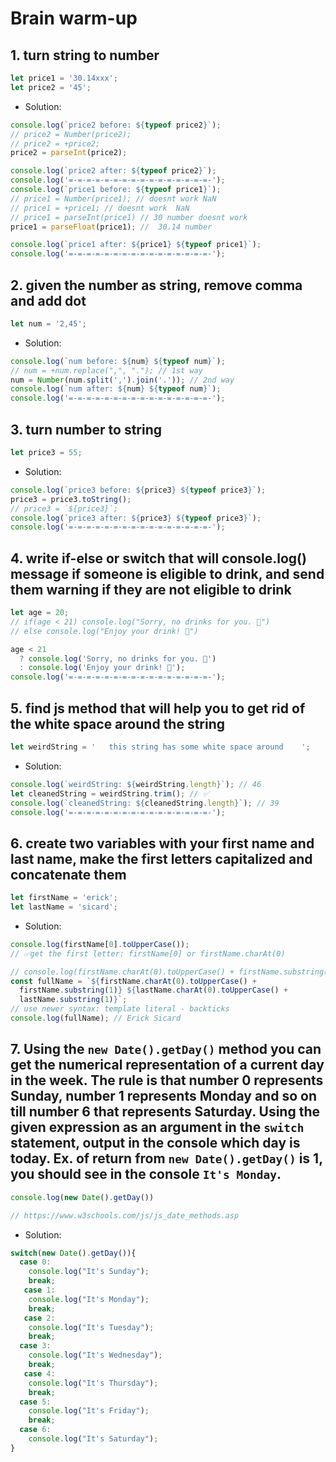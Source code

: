 # Brain warm-up

## 1. turn string to number

```jsx
let price1 = '30.14xxx';
let price2 = '45';
```

- Solution:

```jsx
console.log(`price2 before: ${typeof price2}`);
// price2 = Number(price2);
// price2 = +price2;
price2 = parseInt(price2);

console.log(`price2 after: ${typeof price2}`);
console.log('=-=-=-=-=-=-=-=-=-=-=-=-=-=-=-=-');
console.log(`price1 before: ${typeof price1}`);
// price1 = Number(price1); // doesnt work NaN
// price1 = +price1; // doesnt work  NaN
// price1 = parseInt(price1) // 30 number doesnt work
price1 = parseFloat(price1); //  30.14 number

console.log(`price1 after: ${price1} ${typeof price1}`);
console.log('=-=-=-=-=-=-=-=-=-=-=-=-=-=-=-=-');
```

## 2. given the number as string, remove comma and add dot

```jsx
let num = '2,45';
```

- Solution:

```jsx
console.log(`num before: ${num} ${typeof num}`);
// num = +num.replace(",", "."); // 1st way
num = Number(num.split(',').join('.')); // 2nd way
console.log(`num after: ${num} ${typeof num}`);
console.log('=-=-=-=-=-=-=-=-=-=-=-=-=-=-=-=-');
```

## 3. turn number to string

```jsx
let price3 = 55;
```

- Solution:

```jsx
console.log(`price3 before: ${price3} ${typeof price3}`);
price3 = price3.toString();
// price3 = `${price3}`;
console.log(`price3 after: ${price3} ${typeof price3}`);
console.log('=-=-=-=-=-=-=-=-=-=-=-=-=-=-=-=-');
```

## 4. write if-else or switch that will console.log() message if someone is eligible to drink, and send them warning if they are not eligible to drink

```jsx
let age = 20;
// if(age < 21) console.log("Sorry, no drinks for you. 🥤")
// else console.log("Enjoy your drink! 🍻")

age < 21
  ? console.log('Sorry, no drinks for you. 🥤')
  : console.log('Enjoy your drink! 🍻');
console.log('=-=-=-=-=-=-=-=-=-=-=-=-=-=-=-=-');
```

## 5. find js method that will help you to get rid of the white space around the string

```jsx
let weirdString = '   this string has some white space around    ';
```

- Solution:

```jsx
console.log(`weirdString: ${weirdString.length}`); // 46
let cleanedString = weirdString.trim(); // ✅
console.log(`cleanedString: ${cleanedString.length}`); // 39
console.log('=-=-=-=-=-=-=-=-=-=-=-=-=-=-=-=-');
```

## 6. create two variables with your first name and last name, make the first letters capitalized and concatenate them

```jsx
let firstName = 'erick';
let lastName = 'sicard';
```

- Solution:

```jsx
console.log(firstName[0].toUpperCase());
// ✅get the first letter: firstName[0] or firstName.charAt(0)

// console.log(firstName.charAt(0).toUpperCase() + firstName.substring(1) + " " + lastName.charAt(0).toUpperCase() + lastName.substring(1) ); // Erick Sicard
const fullName = `${firstName.charAt(0).toUpperCase() +
  firstName.substring(1)} ${lastName.charAt(0).toUpperCase() +
  lastName.substring(1)}`;
// use newer syntax: template literal - backticks
console.log(fullName); // Erick Sicard
```
 ## 7. Using the `new Date().getDay()` method you can get the numerical representation of a current day in the week. The rule is that number 0 represents Sunday, number 1 represents Monday and so on till number 6 that represents Saturday. Using the given expression as an argument in the `switch` statement, output in the console which day is today. Ex. of return from `new Date().getDay()` is 1, you should see in the console `It's Monday`.

```jsx
console.log(new Date().getDay())

// https://www.w3schools.com/js/js_date_methods.asp
```
- Solution:
```jsx
switch(new Date().getDay()){
  case 0:
    console.log("It's Sunday");
    break;
   case 1:
    console.log("It's Monday");
    break;
   case 2:
    console.log("It's Tuesday");
    break;
  case 3:
    console.log("It's Wednesday");
    break;
   case 4:
    console.log("It's Thursday");
    break;
  case 5:
    console.log("It's Friday");
    break;
  case 6:
    console.log("It's Saturday");
}
```
